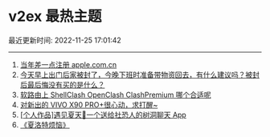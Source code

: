 # v2ex 最热主题

最近更新时间: 2022-11-25 17:01:42

--- 
1. [当年差一点注册 apple.com.cn](https://www.v2ex.com/t/897770) 
2. [今天早上出门后家被封了，今晚下班时准备带物资回去，有什么建议吗？被封后最后悔没有买的是什么？](https://www.v2ex.com/t/897775) 
3. [软路由上 ShellClash OpenClash ClashPremium 哪个合适呢](https://www.v2ex.com/t/897759) 
4. [对新出的 VIVO X90 PRO+很心动，求打醒~](https://www.v2ex.com/t/897776) 
5. [[个人作品]遇见夏天🔆一个送给社恐人的树洞聊天 App](https://www.v2ex.com/t/897771) 
6. [《夏洛特烦恼》](https://www.v2ex.com/t/897789) 
